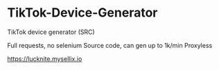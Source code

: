 # TikTok-Device-Generator
TikTok device generator (SRC)

Full requests, no selenium
Source code, can gen up to 1k/min
Proxyless

https://lucknite.mysellix.io
